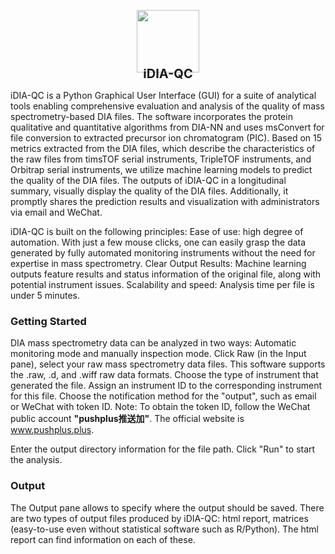 
<p align="center" style="margin-bottom: 0px !important;">
  <img src="https://github.com/guomics-lab/iDIA-QC/blob/main/resource/logo/iDIAQC-logo.png" width="100" height="100">
</p>
<h1 align="center" style="margin-top: -10px; font-size: 20px">iDIA-QC</h1>

iDIA-QC is a Python Graphical User Interface (GUI) for a suite of analytical tools enabling comprehensive evaluation and analysis of the quality of mass spectrometry-based DIA files. The software incorporates the protein qualitative and quantitative algorithms from DIA-NN and uses msConvert for file conversion to extracted precursor ion chromatogram (PIC). Based on 15 metrics extracted from the DIA files, which describe the characteristics of the raw files from timsTOF serial instruments, TripleTOF instruments, and Orbitrap serial instruments, we utilize machine learning models to predict the quality of the DIA files. The outputs of iDIA-QC in a longitudinal summary, visually display the quality of the DIA files. Additionally, it promptly shares the prediction results and visualization with administrators via email and WeChat.

iDIA-QC is built on the following principles:
Ease of use: high degree of automation. With just a few mouse clicks, one can easily grasp the data generated by fully automated monitoring instruments without the need for expertise in mass spectrometry.
Clear Output Results: Machine learning outputs feature results and status information of the original file, along with potential instrument issues.
Scalability and speed: Analysis time per file is under 5 minutes.

### Getting Started
DIA mass spectrometry data can be analyzed in two ways: Automatic monitoring mode and manually inspection mode. Click Raw (in the Input pane), select your raw mass spectrometry data files. This software supports the .raw, .d, and .wiff raw data formats. Choose the type of instrument that generated the file. Assign an instrument ID to the corresponding instrument for this file. Choose the notification method for the "output", such as email or WeChat with token ID.
Note: To obtain the token ID, follow the WeChat public account **"pushplus推送加"**. The official website is www.pushplus.plus.

Enter the output directory information for the file path. Click "Run" to start the analysis.

### Output
The Output pane allows to specify where the output should be saved. There are two types of output files produced by iDIA-QC: html report, matrices (easy-to-use even without statistical software such as R/Python). The html report can find information on each of these.
